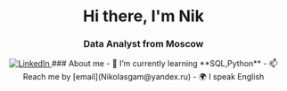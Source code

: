 <div id="header" align="center">
	<h1>Hi there, I'm Nik</h1>
	<h3>Data Analyst from Moscow</h3>
</div>
<div id="socials" align="center">
<a href="https://www.linkedin.com/in/nik-gusarov-02945a264/">
	<img src="https://img.shields.io/badge/LinkedIn-blue?style=for-the-badge&logo=linkedin&logoColor=white" alt="LinkedIn"/>
</a>
### About me
- 🌱 I’m currently learning **SQL,Python**
- 📫 Reach me by  [email](Nikolasgam@yandex.ru)
- 🌍 I speak English
